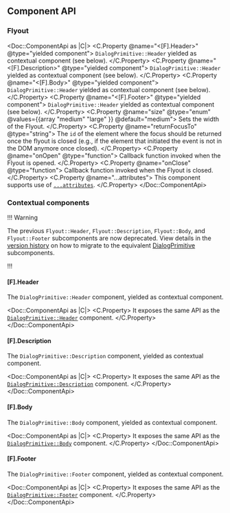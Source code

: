 ## Component API

### Flyout

<Doc::ComponentApi as |C|>
  <C.Property @name="<[F].Header>" @type="yielded component">
    `DialogPrimitive::Header` yielded as contextual component (see below).
  </C.Property>
  <C.Property @name="<[F].Description>" @type="yielded component">
    `DialogPrimitive::Header` yielded as contextual component (see below).
  </C.Property>
  <C.Property @name="<[F].Body>" @type="yielded component">
    `DialogPrimitive::Header` yielded as contextual component (see below).
  </C.Property>
  <C.Property @name="<[F].Footer>" @type="yielded component">
    `DialogPrimitive::Header` yielded as contextual component (see below).
  </C.Property>
  <C.Property @name="size" @type="enum" @values={{array "medium" "large" }} @default="medium">
    Sets the width of the Flyout.
  </C.Property>
  <C.Property @name="returnFocusTo" @type="string">
    The `id` of the element where the focus should be returned once the flyout is closed (e.g., if the element that initiated the event is not in the DOM anymore once closed).
  </C.Property>
  <C.Property @name="onOpen" @type="function">
    Callback function invoked when the Flyout is opened.
  </C.Property>
  <C.Property @name="onClose" @type="function">
    Callback function invoked when the Flyout is closed.
  </C.Property>
  <C.Property @name="...attributes">
    This component supports use of [`...attributes`](https://guides.emberjs.com/release/in-depth-topics/patterns-for-components/#toc_attribute-ordering).
  </C.Property>
</Doc::ComponentApi>

### Contextual components

!!! Warning

The previous `Flyout::Header`, `Flyout::Description`, `Flyout::Body`, and `Flyout::Footer` subcomponents are now deprecated. View details in the [version history](/components/flyout?tab=version-history) on how to migrate to the equivalent [DialogPrimitive](/utilities/dialog-primitive?tab=code#component-api) subcomponents.

!!!

#### [F].Header

The `DialogPrimitive::Header` component, yielded as contextual component.

<Doc::ComponentApi as |C|>
  <C.Property>
    It exposes the same API as the [`DialogPrimitive::Header`](/utilities/dialog-primitive?tab=code#dialogprimitiveheader) component.
  </C.Property>
</Doc::ComponentApi>

#### [F].Description

The `DialogPrimitive::Description` component, yielded as contextual component.

<Doc::ComponentApi as |C|>
  <C.Property>
    It exposes the same API as the [`DialogPrimitive::Description`](/utilities/dialog-primitive?tab=code#dialogprimitivedescription) component.
  </C.Property>
</Doc::ComponentApi>

#### [F].Body

The `DialogPrimitive::Body` component, yielded as contextual component.

<Doc::ComponentApi as |C|>
  <C.Property>
    It exposes the same API as the [`DialogPrimitive::Body`](/utilities/dialog-primitive?tab=code#dialogprimitivebody) component.
  </C.Property>
</Doc::ComponentApi>

#### [F].Footer

The `DialogPrimitive::Footer` component, yielded as contextual component.

<Doc::ComponentApi as |C|>
  <C.Property>
    It exposes the same API as the [`DialogPrimitive::Footer`](/utilities/dialog-primitive?tab=code#dialogprimitivefooter) component.
  </C.Property>
</Doc::ComponentApi>

